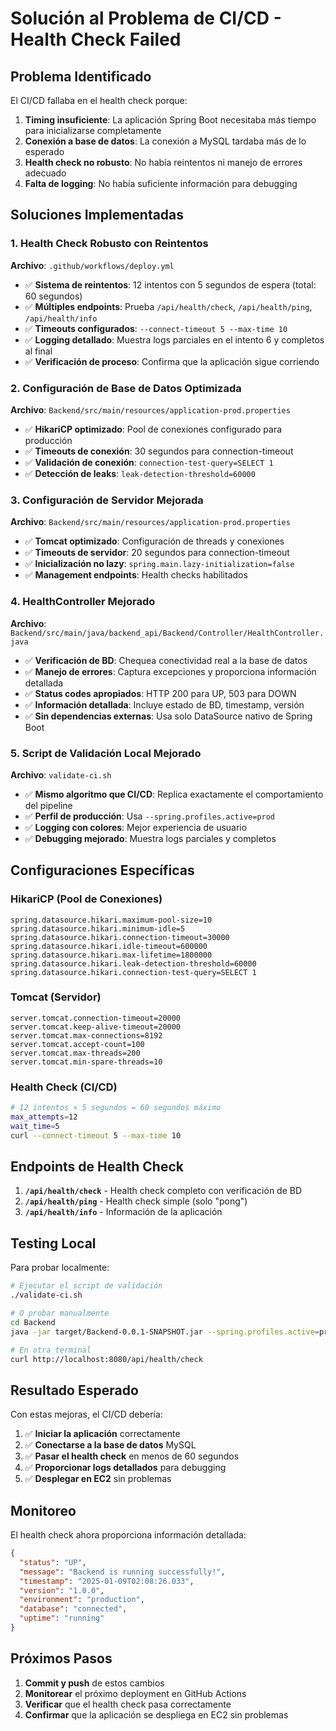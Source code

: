 # Solución al Problema de CI/CD - Health Check Failed

## Problema Identificado

El CI/CD fallaba en el health check porque:

1. **Timing insuficiente**: La aplicación Spring Boot necesitaba más tiempo para inicializarse completamente
2. **Conexión a base de datos**: La conexión a MySQL tardaba más de lo esperado
3. **Health check no robusto**: No había reintentos ni manejo de errores adecuado
4. **Falta de logging**: No había suficiente información para debugging

## Soluciones Implementadas

### 1. Health Check Robusto con Reintentos

**Archivo**: `.github/workflows/deploy.yml`

- ✅ **Sistema de reintentos**: 12 intentos con 5 segundos de espera (total: 60 segundos)
- ✅ **Múltiples endpoints**: Prueba `/api/health/check`, `/api/health/ping`, `/api/health/info`
- ✅ **Timeouts configurados**: `--connect-timeout 5 --max-time 10`
- ✅ **Logging detallado**: Muestra logs parciales en el intento 6 y completos al final
- ✅ **Verificación de proceso**: Confirma que la aplicación sigue corriendo

### 2. Configuración de Base de Datos Optimizada

**Archivo**: `Backend/src/main/resources/application-prod.properties`

- ✅ **HikariCP optimizado**: Pool de conexiones configurado para producción
- ✅ **Timeouts de conexión**: 30 segundos para connection-timeout
- ✅ **Validación de conexión**: `connection-test-query=SELECT 1`
- ✅ **Detección de leaks**: `leak-detection-threshold=60000`

### 3. Configuración de Servidor Mejorada

**Archivo**: `Backend/src/main/resources/application-prod.properties`

- ✅ **Tomcat optimizado**: Configuración de threads y conexiones
- ✅ **Timeouts de servidor**: 20 segundos para connection-timeout
- ✅ **Inicialización no lazy**: `spring.main.lazy-initialization=false`
- ✅ **Management endpoints**: Health checks habilitados

### 4. HealthController Mejorado

**Archivo**: `Backend/src/main/java/backend_api/Backend/Controller/HealthController.java`

- ✅ **Verificación de BD**: Chequea conectividad real a la base de datos
- ✅ **Manejo de errores**: Captura excepciones y proporciona información detallada
- ✅ **Status codes apropiados**: HTTP 200 para UP, 503 para DOWN
- ✅ **Información detallada**: Incluye estado de BD, timestamp, versión
- ✅ **Sin dependencias externas**: Usa solo DataSource nativo de Spring Boot

### 5. Script de Validación Local Mejorado

**Archivo**: `validate-ci.sh`

- ✅ **Mismo algoritmo que CI/CD**: Replica exactamente el comportamiento del pipeline
- ✅ **Perfil de producción**: Usa `--spring.profiles.active=prod`
- ✅ **Logging con colores**: Mejor experiencia de usuario
- ✅ **Debugging mejorado**: Muestra logs parciales y completos

## Configuraciones Específicas

### HikariCP (Pool de Conexiones)

```properties
spring.datasource.hikari.maximum-pool-size=10
spring.datasource.hikari.minimum-idle=5
spring.datasource.hikari.connection-timeout=30000
spring.datasource.hikari.idle-timeout=600000
spring.datasource.hikari.max-lifetime=1800000
spring.datasource.hikari.leak-detection-threshold=60000
spring.datasource.hikari.connection-test-query=SELECT 1
```

### Tomcat (Servidor)

```properties
server.tomcat.connection-timeout=20000
server.tomcat.keep-alive-timeout=20000
server.tomcat.max-connections=8192
server.tomcat.accept-count=100
server.tomcat.max-threads=200
server.tomcat.min-spare-threads=10
```

### Health Check (CI/CD)

```bash
# 12 intentos × 5 segundos = 60 segundos máximo
max_attempts=12
wait_time=5
curl --connect-timeout 5 --max-time 10
```

## Endpoints de Health Check

1. **`/api/health/check`** - Health check completo con verificación de BD
2. **`/api/health/ping`** - Health check simple (solo "pong")
3. **`/api/health/info`** - Información de la aplicación

## Testing Local

Para probar localmente:

```bash
# Ejecutar el script de validación
./validate-ci.sh

# O probar manualmente
cd Backend
java -jar target/Backend-0.0.1-SNAPSHOT.jar --spring.profiles.active=prod

# En otra terminal
curl http://localhost:8080/api/health/check
```

## Resultado Esperado

Con estas mejoras, el CI/CD debería:

1. ✅ **Iniciar la aplicación** correctamente
2. ✅ **Conectarse a la base de datos** MySQL
3. ✅ **Pasar el health check** en menos de 60 segundos
4. ✅ **Proporcionar logs detallados** para debugging
5. ✅ **Desplegar en EC2** sin problemas

## Monitoreo

El health check ahora proporciona información detallada:

```json
{
  "status": "UP",
  "message": "Backend is running successfully!",
  "timestamp": "2025-01-09T02:08:26.033",
  "version": "1.0.0",
  "environment": "production",
  "database": "connected",
  "uptime": "running"
}
```

## Próximos Pasos

1. **Commit y push** de estos cambios
2. **Monitorear** el próximo deployment en GitHub Actions
3. **Verificar** que el health check pasa correctamente
4. **Confirmar** que la aplicación se despliega en EC2 sin problemas
